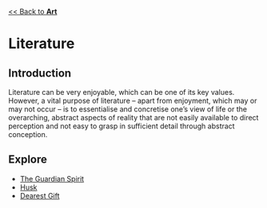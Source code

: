 [<< Back to **Art**](https://pranigopu.github.io/art)

# Literature
## Introduction
Literature can be very enjoyable, which can be one of its key values. However, a vital purpose of literature – apart from enjoyment, which may or may not occur – is to essentialise and concretise one’s view of life or the overarching, abstract aspects of reality that are not easily available to direct perception and not easy to grasp in sufficient detail through abstract conception.

## Explore
- [The Guardian Spirit](https://pranigopu.github.io/art/literature/guardian-spirit.html)
- [Husk](https://pranigopu.github.io/art/literature/husk.html)
- [Dearest Gift](https://pranigopu.github.io/art/literature/dearest-gift.html)